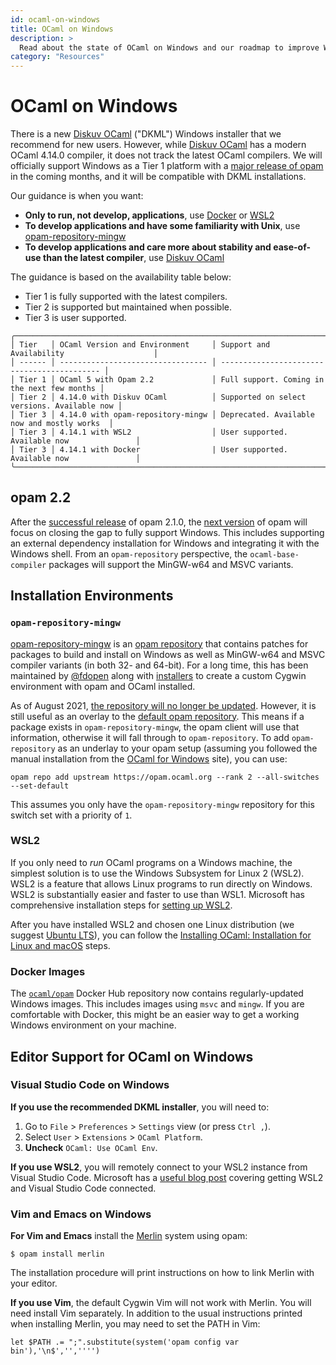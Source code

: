 ```yaml
---
id: ocaml-on-windows
title: OCaml on Windows
description: >
  Read about the state of OCaml on Windows and our roadmap to improve Windows support.
category: "Resources"
---
```


# OCaml on Windows

There is a new [Diskuv OCaml][DKML] ("DKML") Windows
installer that we recommend for new users. However, while [Diskuv OCaml][DKML] has a modern OCaml 4.14.0 compiler,
it does not track the latest OCaml compilers. We will officially support Windows as a Tier 1
platform with a [major release of opam](#opam-22) in the coming months, and it will be compatible with
DKML installations.

[DKML]: https://github.com/diskuv/dkml-installer-ocaml#readme

Our guidance is when you want:

* **Only to run, not develop, applications**, use [Docker](#docker-images) or [WSL2](#wsl2)
* **To develop applications and have some familiarity with Unix**, use [opam-repository-mingw](#opam-repository-mingw)
* **To develop applications and care more about stability and ease-of-use than the latest compiler**, use [Diskuv OCaml](https://diskuv-ocaml.gitlab.io/distributions/dkml/)

The guidance is based on the availability table below:
* Tier 1 is fully supported with the latest compilers.
* Tier 2 is supported but maintained when possible.
* Tier 3 is user supported.

```
╭──────────────────────────────────────────────────────────────────────────────────────────╮
│ Tier   │ OCaml Version and Environment     │ Support and Availability                    │
│ ------ │ --------------------------------- │ ------------------------------------------- │
│ Tier 1 │ OCaml 5 with Opam 2.2             │ Full support. Coming in the next few months │
│ Tier 2 │ 4.14.0 with Diskuv OCaml          │ Supported on select versions. Available now │
│ Tier 3 │ 4.14.0 with opam-repository-mingw │ Deprecated. Available now and mostly works  │
│ Tier 3 │ 4.14.1 with WSL2                  │ User supported. Available now               │
│ Tier 3 │ 4.14.1 with Docker                | User supported. Available now               │
╰──────────────────────────────────────────────────────────────────────────────────────────╯
```

## opam 2.2

After the [successful release](https://github.com/ocaml/opam/releases/tag/2.1.0)
of opam 2.1.0, the [next version](https://github.com/ocaml/opam/projects/2) of
opam will focus on closing the gap to fully support Windows. This includes
supporting an external dependency installation for Windows and integrating it with the
Windows shell. From an `opam-repository` perspective, the `ocaml-base-compiler`
packages will support the MinGW-w64 and MSVC variants.

## Installation Environments

### `opam-repository-mingw`

[opam-repository-mingw](https://github.com/fdopen/opam-repository-mingw) is an
[opam repository](https://opam.ocaml.org/doc/Manual.html#Repositories)
that contains patches for packages to build and install on Windows as well as
MinGW-w64 and MSVC compiler variants (in both 32- and 64-bit). For a long time, this has been
maintained by [@fdopen](https://fdopen.github.io/opam-repository-mingw/) along
with [installers](https://fdopen.github.io/opam-repository-mingw/installation/)
to create a custom Cygwin environment with opam and OCaml installed.

As of August 2021, [the repository will no longer be updated](https://fdopen.github.io/opam-repository-mingw/2021/02/26/repo-discontinued/). However, it is still useful as an overlay to
the [default opam repository](https://github.com/ocaml/opam-repository). This
means if a package exists in `opam-repository-mingw`, the opam client will use
that information, otherwise it will fall through to `opam-repository`. To add
`opam-repository` as an underlay to your opam setup (assuming you followed the
manual installation from the [OCaml for Windows](https://fdopen.github.io/opam-repository-mingw/installation/)
site), you can use:

```
opam repo add upstream https://opam.ocaml.org --rank 2 --all-switches --set-default
```

This assumes you only have the `opam-repository-mingw` repository for this switch set with
a priority of `1`.

### WSL2

If you only need to _run_ OCaml programs on a Windows machine, the simplest solution is to use the Windows Subsystem for Linux 2 (WSL2). WSL2 is a feature that allows Linux programs to run directly on Windows. WSL2 is substantially easier and faster to use than WSL1. Microsoft has comprehensive installation steps for [setting up WSL2](https://docs.microsoft.com/en-us/windows/wsl/install-win10).

After you have installed WSL2 and chosen one Linux distribution (we suggest [Ubuntu LTS](https://apps.microsoft.com/store/detail/ubuntu/9PDXGNCFSCZV?hl=en-us&gl=US)), you can follow the
[Installing OCaml: Installation for Linux and macOS](/docs/installing-ocaml) steps.

### Docker Images

The [`ocaml/opam`](https://hub.docker.com/r/ocaml/opam) Docker Hub repository
now contains regularly-updated Windows images. This includes images using
`msvc` and `mingw`. If you are comfortable with Docker, this might be an
easier way to get a working Windows environment on your machine.

## Editor Support for OCaml on Windows

### Visual Studio Code on Windows

**If you use the recommended DKML installer**, you will need to:
1. Go to `File` > `Preferences` > `Settings` view (or press `Ctrl ,`).
2. Select `User` > `Extensions` > `OCaml Platform`.
3. **Uncheck** `OCaml: Use OCaml Env`.

**If you use WSL2**, you will remotely connect to your WSL2 instance from
Visual Studio Code. Microsoft has a [useful blog post](https://code.visualstudio.com/blogs/2019/09/03/wsl2)
covering getting WSL2 and Visual Studio Code connected.

### Vim and Emacs on Windows

**For Vim and Emacs** install the [Merlin](https://github.com/ocaml/merlin)
system using opam:

```console
$ opam install merlin
```

The installation procedure will print instructions on how to link Merlin with
your editor.

**If you use Vim**, the default Cygwin Vim will not work with
Merlin. You will need install Vim separately. In addition to the usual
instructions printed when installing Merlin, you may need to set the PATH in
Vim:

```vim
let $PATH .= ";".substitute(system('opam config var bin'),'\n$','','''')
```
